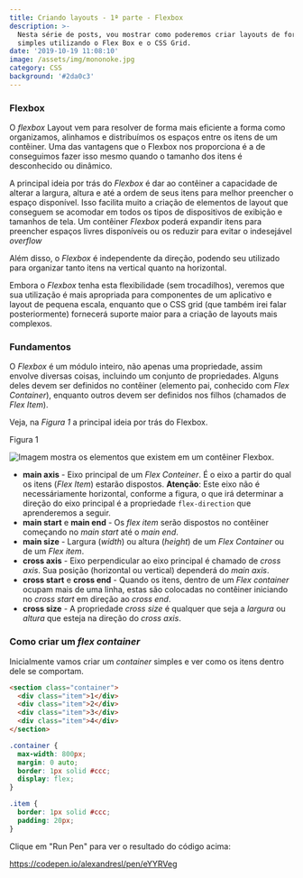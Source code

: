 ```yaml
---
title: Criando layouts - 1ª parte - Flexbox
description: >-
  Nesta série de posts, vou mostrar como poderemos criar layouts de forma
  simples utilizando o Flex Box e o CSS Grid.
date: '2019-10-19 11:08:10'
image: /assets/img/mononoke.jpg
category: CSS
background: '#2da0c3'
---
```

### Flexbox

O _flexbox_ Layout vem para resolver de forma mais eficiente a forma como organizamos, alinhamos e distribuímos os espaços entre os itens de um contêiner. Uma das vantagens que o Flexbox nos proporciona é a de conseguimos fazer isso mesmo quando o tamanho dos itens é desconhecido ou dinâmico.

A principal ideia por trás do _Flexbox_ é dar ao contêiner a capacidade de alterar a largura, altura e até a ordem de seus itens para melhor preencher o espaço disponível. Isso facilita muito a criação de elementos de layout que conseguem se acomodar em todos os tipos de dispositivos de exibição e tamanhos de tela. Um contêiner _Flexbox_ poderá expandir itens para preencher espaços livres disponíveis ou os reduzir para evitar o indesejável _overflow_

Além disso, o _Flexbox_ é independente da direção, podendo seu utilizado para organizar tanto itens na vertical quanto na horizontal. 

Embora o _Flexbox_ tenha esta flexibilidade (sem trocadilhos), veremos que sua utilização é mais apropriada para componentes de um aplicativo e layout de pequena escala, enquanto que o CSS grid (que também irei falar posteriormente) fornecerá suporte maior para a criação de layouts mais complexos.

### Fundamentos

O _Flexbox_ é um módulo inteiro, não apenas uma propriedade, assim envolve diversas coisas, incluindo um conjunto de propriedades. Alguns deles devem ser definidos no contêiner (elemento pai, conhecido com _Flex Container_), enquanto outros devem ser definidos nos filhos (chamados de _Flex Item_).

Veja, na _Figura 1_ a principal ideia por trás do Flexbox.

Figura 1

![Imagem mostra os elementos que existem em um contêiner Flexbox.](/assets/img/flexbox.jpg "Fundamentos do Flexbox")

* **main axis** - Eixo principal de um _Flex Conteiner_. É o eixo a partir do qual os itens (_Flex Item_) estarão dispostos. **Atenção**: Este eixo não é necessáriamente horizontal, conforme a figura, o que irá determinar a direção do eixo principal é a propriedade ```flex-direction``` que aprenderemos a seguir.
* **main start** e **main end** - Os _flex item_ serão dispostos no contêiner começando no _main start_ até o _main end_.
* **main size** - Largura (_width_) ou altura (_height_) de um _Flex Container_ ou de um _Flex item_.
* **cross axis** - Eixo perpendicular ao eixo principal é chamado de _cross axis_. Sua posição (horizontal ou vertical) dependerá do _main axis_.
* **cross start** e **cross end** - Quando os itens, dentro de um _Flex container_ ocupam mais de uma linha, estas são colocadas no contêiner iniciando no _cross start_ em direção ao _cross end_.
* **cross size** - A propriedade _cross size_ é qualquer que seja a _largura_ ou _altura_ que esteja na direção do _cross axis_.

### Como criar um _flex container_

Inicialmente vamos criar um _container_ simples e ver como os itens dentro dele se comportam.

```html
<section class="container">
  <div class="item">1</div>
  <div class="item">2</div>
  <div class="item">3</div>
  <div class="item">4</div>
</section>
```

```css
.container {
  max-width: 800px;
  margin: 0 auto;
  border: 1px solid #ccc;
  display: flex;
}

.item {
  border: 1px solid #ccc;
  padding: 20px;
}
```

Clique em "Run Pen" para ver o resultado do código acima:

https://codepen.io/alexandresl/pen/eYYRVeg

